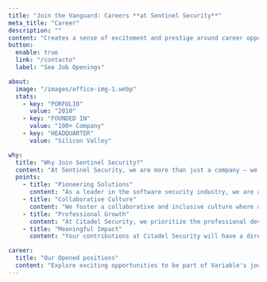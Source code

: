 ```yaml
---
title: "Join the Vanguard: Careers **at Sentinel Security**"
meta_title: "Career"
description: ""
content: "Creates a sense of excitement and prestige around career opportunities at Citadel Security, positioning the company as a leader in its field and an attractive"
button:
  enable: true
  link: "/contacto"
  label: "See Job Openings"

about:
  image: "/images/office-img-1.webp"
  stats:
    - key: "PORFOLIO"
      value: "2010"
    - key: "FOUNDED IN"
      value: "100+ Company"
    - key: "HEADQUARTER"
      value: "Silicon Valley"

why:
  title: "Why Join Sentinel Security?"
  content: "At Sentinel Security, we are more than just a company – we are a community of passionate professionals dedicated to safeguarding the digital world."
  points:
    - title: "Pioneering Solutions"
      content: "As a leader in the software security industry, we are at the forefront of developing cutting-edge solutions that protect organizations from ever-evolving cyber threats."
    - title: "Collaborative Culture"
      content: "We foster a collaborative and inclusive culture where diverse perspectives are valued and encouraged."
    - title: "Professional Growth"
      content: "At Citadel Security, we prioritize the professional development of our employees. We offer continuous training opportunities, mentorship programs, and exposure to the latest technologies and methodologies, ensuring you stay ahead of the curve in the rapidly evolving software security landscape."
    - title: "Meaningful Impact"
      content: "Your contributions at Citadel Security will have a direct and meaningful impact on protecting digital assets and securing the software applications."

career:
  title: "Our Opened positions"
  content: "Explore exciting opportunities to be part of Variable's journey. We're on the lookout for talented individuals."
---
```

